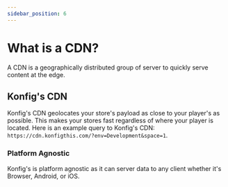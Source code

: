 ```yaml
---
sidebar_position: 6
---
```


# What is a CDN?

A CDN is a geographically distributed group of server to quickly serve content at the edge.

## Konfig's CDN

Konfig's CDN geolocates your store's payload as close to your player's as
possible. This makes your stores fast regardless of where your player is
located. Here is an example query to Konfig's CDN:
`https://cdn.konfigthis.com/?env=Development&space=1`.

### Platform Agnostic

Konfig's is platform agnostic as it can server data to any client whether it's Browser, Android, or iOS.
